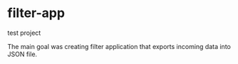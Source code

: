 # filter-app
test project

The main goal was creating filter application that exports incoming data into JSON file.
